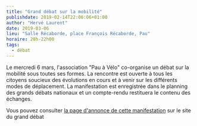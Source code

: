 ```yaml
---
title: "Grand débat sur la mobilité"
publishdate: 2019-02-14T22:06:06+01:00
author: "Hervé Laurent"
date: 2019-03-06
lieu: "Salle Récaborde, place François Récaborde, Pau"
horaire: 20h-22h00
tags:
  - débat
---
```


Le mercredi 6 mars, l'association "Pau à Vélo" co-organise un débat sur la 
mobilité sous toutes ses formes. La rencontre est ouverte à tous les citoyens 
soucieux des évolutions en cours et à venir sur les différents modes de 
déplacement. La manifestation est enregistrée dans le planning des grands 
débats nationaux et un compte-rendu restituera le contenu des échanges.

Vous pouvez consulter [la page d'annonce de cette manifestation] sur le site
du grand débat

 [la page d'annonce de cette manifestation]: https://granddebat.fr/events/mobilite-urbaine-peri-urbaine-et-longue-distance-quels-modes-de-transport-promouvoir-et-comment-les-promouvoir